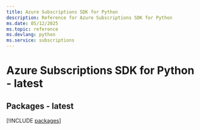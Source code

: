 ```yaml
---
title: Azure Subscriptions SDK for Python
description: Reference for Azure Subscriptions SDK for Python
ms.date: 05/12/2025
ms.topic: reference
ms.devlang: python
ms.service: subscriptions
---
```

# Azure Subscriptions SDK for Python - latest
## Packages - latest
[!INCLUDE [packages](subscriptions-index.md)]